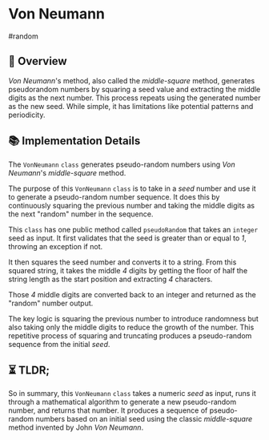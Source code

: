 Von Neumann
===

#random

## 📑 Overview

_Von Neumann_'s method, also called the _middle-square_ method, generates pseudorandom numbers by squaring a seed value and extracting the middle digits as the next number.
This process repeats using the generated number as the new seed.
While simple, it has limitations like potential patterns and periodicity.

## 📚 Implementation Details

The `VonNeumann` `class` generates pseudo-random numbers using _Von Neumann_'s _middle-square_ method.

The purpose of this `VonNeumann` `class` is to take in a _seed_ number and use it to generate a pseudo-random number sequence.
It does this by continuously squaring the previous number and taking the middle digits as the next "random" number in the sequence.

This `class` has one public method called `pseudoRandom` that takes an `integer` seed as input.
It first validates that the seed is greater than or equal to _1_, throwing an exception if not.

It then squares the seed number and converts it to a string.
From this squared string, it takes the middle _4_ digits by getting the floor of half the string length as the start position and extracting _4_ characters.

Those _4_ middle digits are converted back to an integer and returned as the "random" number output.

The key logic is squaring the previous number to introduce randomness but also taking only the middle digits to reduce the growth of the number.
This repetitive process of squaring and truncating produces a pseudo-random sequence from the initial _seed_.

## ⏳ TLDR;

So in summary, this `VonNeumann` `class` takes a numeric _seed_ as input, runs it through a mathematical algorithm to generate a new pseudo-random number, and returns that number.
It produces a sequence of pseudo-random numbers based on an initial seed using the classic _middle-square_ method invented by John _Von Neumann_.
